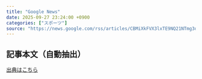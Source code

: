 ```yaml
---
title: "Google News"
date: 2025-09-27 23:24:00 +0900
categories: ["スポーツ"]
source: "https://news.google.com/rss/articles/CBMiXkFVX3lxTE9NQ21NTmg3dDYtRFU1ajB2MlhkMGc0QmJtQllZMTIxSDBOLXBxblRodU16SmsyRnNxUW1lQUpZWmw4TVpnaGlSYllRS3Y2NjlmMklIWFNEQXppTUlYQ1E?oc=5"
---
```


## 記事本文（自動抽出）
<body class="y0K44d EA71Tc" id="readabilityBody"></body>

[出典はこちら](https://news.google.com/rss/articles/CBMiXkFVX3lxTE9NQ21NTmg3dDYtRFU1ajB2MlhkMGc0QmJtQllZMTIxSDBOLXBxblRodU16SmsyRnNxUW1lQUpZWmw4TVpnaGlSYllRS3Y2NjlmMklIWFNEQXppTUlYQ1E?oc=5)
